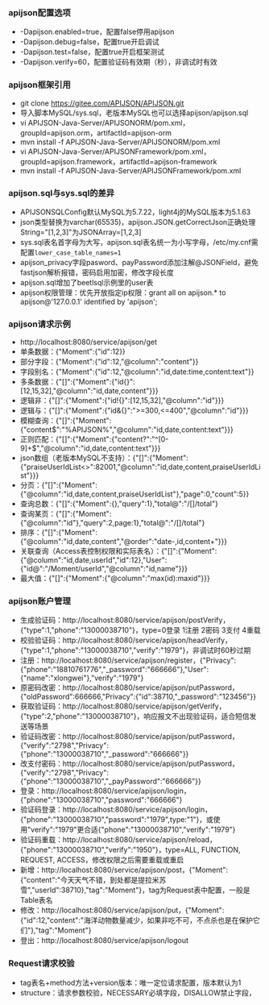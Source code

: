 ### apijson配置选项

  * -Dapijson.enabled=true，配置false停用apijson
  * -Dapijson.debug=false，配置true开启调试
  * -Dapijson.test=false，配置true开启框架测试
  * -Dapijson.verify=60，配置验证码有效期（秒），非调试时有效

### apijson框架引用

  * git clone https://gitee.com/APIJSON/APIJSON.git
  * 导入脚本MySQL/sys.sql，老版本MySQL也可以选择apijson/apijson.sql
  * vi APIJSON-Java-Server/APIJSONORM/pom.xml，groupId=apijson.orm，artifactId=apijson-orm
  * mvn install -f APIJSON-Java-Server/APIJSONORM/pom.xml
  * vi APIJSON-Java-Server/APIJSONFramework/pom.xml，groupId=apijson.framework，artifactId=apijson-framework
  * mvn install -f APIJSON-Java-Server/APIJSONFramework/pom.xml

### apijson.sql与sys.sql的差异

  * APIJSONSQLConfig默认MySQL为5.7.22，light4j的MySQL版本为5.1.63
  * json类型替换为varchar(65535)，apijson.JSON.getCorrectJson正确处理String="[1,2,3]"为JSONArray=[1,2,3]
  * sys.sql表名首字母为大写，apijson.sql表名统一为小写字母，/etc/my.cnf需配置`lower_case_table_names=1`
  * apijson_privacy字段pasword、payPassword添加注解@JSONField，避免fastjson解析报错，密码启用加密，修改字段长度
  * apijson.sql增加了beetlsql示例里的user表
  * apijson权限管理：优先开放指定ip权限：grant all on apijson.* to apijson@'127.0.0.1' identified by 'apijson';

### apijson请求示例

  * http://localhost:8080/service/apijson/get
  * 单条数据：{"Moment":{"id":12}}
  * 部分字段：{"Moment":{"id":12,"@column":"content"}}
  * 字段别名：{"Moment":{"id":12,"@column":"id,date:time,content:text"}}
  * 多条数据：{"[]":{"Moment":{"id{}":[12,15,32],"@column":"id,date,content"}}}
  * 逻辑非：{"[]":{"Moment":{"id!{}":[12,15,32],"@column":"id"}}}
  * 逻辑与：{"[]":{"Moment":{"id&{}":">=300,<=400","@column":"id"}}}
  * 模糊查询：{"[]":{"Moment":{"content$":"%APIJSON%","@column":"id,date,content:text"}}}
  * 正则匹配：{"[]":{"Moment":{"content?":"^[0-9]+$","@column":"id,date,content:text"}}}
  * json数组（老版本MySQL不支持）：{"[]":{"Moment":{"praiseUserIdList<>":82001,"@column":"id,date,content,praiseUserIdList"}}}
  * 分页：{"[]":{"Moment":{"@column":"id,date,content,praiseUserIdList"},"page":0,"count":5}}
  * 查询总数：{"[]":{"Moment":{},"query":1},"total@":"/[]/total"}
  * 查询某页：{"[]":{"Moment":{"@column":"id"},"query":2,page:1},"total@":"/[]/total"}
  * 排序：{"[]":{"Moment":{"@column":"id,date,content","@order":"date-,id,content+"}}}
  * 关联查询（Access表控制权限和实际表名）：{"[]":{"Moment":{"@column":"id,date,userId","id":12},"User":{"id@":"/Moment/userId","@column":"id,name"}}}
  * 最大值：{"[]":{"Moment":{"@column":"max(id):maxid"}}}

### apijson账户管理

  * 生成验证码：http://localhost:8080/service/apijson/postVerify，{"type":1,"phone":"13000038710"}，type=0登录 1注册 2密码 3支付 4重载
  * 校验验证码：http://localhost:8080/service/apijson/headVerify，{"type":1,"phone":"13000038710","verify":"1979"}，非调试时60秒过期
  * 注册：http://localhost:8080/service/apijson/register，{"Privacy":{"phone":"18810761776","_password":"666666"},"User":{"name":"xlongwei"},"verify":"1979"}
  * 原密码改密：http://localhost:8080/service/apijson/putPassword，{"oldPassword":666666,"Privacy":{"id":38710,"_password":"123456"}}
  * 获取验证码：http://localhost:8080/service/apijson/getVerify，{"type":2,"phone":"13000038710"}，响应报文不出现验证码，适合短信发送等场景
  * 验证码改密：http://localhost:8080/service/apijson/putPassword，{"verify":"2798","Privacy":{"phone":"13000038710","_password":"666666"}}
  * 改支付密码：http://localhost:8080/service/apijson/putPassword，{"verify":"2798","Privacy":{"phone":"13000038710","_payPassword":"666666"}}
  * 登录：http://localhost:8080/service/apijson/login，{"phone":"13000038710","password":"666666"}
  * 验证码登录：http://localhost:8080/service/apijson/login，{"phone":"13000038710","password":"1979",type:"1"}，或使用"verify":"1979"更合适{"phone":"13000038710","verify":"1979"}
  * 验证码重载：http://localhost:8080/service/apijson/reload，{"phone":"13000038710","verify":"1950"}，type=ALL, FUNCTION, REQUEST, ACCESS，修改权限之后需要重载或重启
  * 新增：http://localhost:8080/service/apijson/post，{"Moment":{"content":"今天天气不错，到处都是提拉米苏雪","userId":38710},"tag":"Moment"}，tag为Request表中配置，一般是Table表名
  * 修改：http://localhost:8080/service/apijson/put，{"Moment":{"id":12,"content":"海洋动物数量减少，如果非吃不可，不点杀也是在保护它们"},"tag":"Moment"}
  * 登出：http://localhost:8080/service/apijson/logout

### Request请求校验

  * tag表名+method方法+version版本：唯一定位请求配置，版本默认为1
  * structure：请求参数校验，NECESSARY必填字段，DISALLOW禁止字段，
